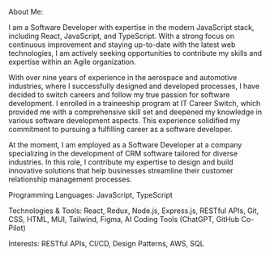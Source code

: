 About Me:

I am a Software Developer with expertise in the modern JavaScript stack, including React, JavaScript, and TypeScript. With a strong focus on continuous improvement and staying up-to-date with the latest web technologies, I am actively seeking opportunities to contribute my skills and expertise within an Agile organization.

With over nine years of experience in the aerospace and automotive industries, where I successfully designed and developed processes, I have decided to switch careers and follow my true passion for software development. I enrolled in a traineeship program at IT Career Switch, which provided me with a comprehensive skill set and deepened my knowledge in various software development aspects. This experience solidified my commitment to pursuing a fulfilling career as a software developer.

At the moment, I am employed as a Software Developer at a company specializing in the development of CRM software tailored for diverse industries. In this role, I contribute my expertise to design and build innovative solutions that help businesses streamline their customer relationship management processes.

Programming Languages: JavaScript, TypeScript

Technologies & Tools:  React, Redux, Node.js, Express.js, RESTful APIs,  Git, CSS, HTML, MUI, Tailwind, Figma,  AI Coding Tools (ChatGPT, GitHub Co-Pilot)

Interests: RESTful APIs, CI/CD, Design Patterns, AWS, SQL
